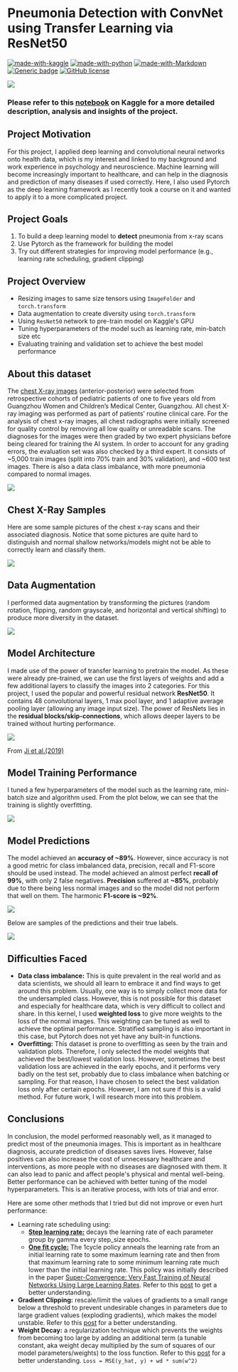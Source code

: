 # Pneumonia Detection with ConvNet using Transfer Learning via ResNet50 

[![made-with-kaggle](https://img.shields.io/badge/Made%20with-Kaggle-lightblue.svg)](https://www.kaggle.com/)
[![made-with-python](https://img.shields.io/badge/Made%20with-Python-blue.svg)](https://www.python.org/)
[![made-with-Markdown](https://img.shields.io/badge/Made%20with-Markdown-1f425f.svg)](http://commonmark.org)
[![Generic badge](https://img.shields.io/badge/STATUS-COMPLETED-<COLOR>.svg)](https://shields.io/)
[![GitHub license](https://img.shields.io/github/license/teyang-lau/Pneumonia_Detection.svg)](https://github.com/teyang-lau/Pneumonia_Detection/blob/master/LICENSE)



<img src = './Pictures/pneumonia.jpg'>

### **Please refer to this [notebook](https://www.kaggle.com/teyang/pneumonia-detection-resnets-pytorch?scriptVersionId=38723009) on Kaggle for a more detailed description, analysis and insights of the project.** 



## **Project Motivation** 

For this project, I applied deep learning and convolutional neural networks onto health data, which is my interest and linked to my background and work experience in psychology and neuroscience. Machine learning will become increasingly important to healthcare, and can help in the diagnosis and prediction of many diseases if used correctly. Here, I also used Pytorch as the deep learning framework as I recently took a course on it and wanted to apply it to a more complicated project.



## **Project Goals** 

1. To build a deep learning model to **detect** pneumonia from x-ray scans
2. Use Pytorch as the framework for building the model
3.  Try out different strategies for improving model performance (e.g., learning rate scheduling, gradient clipping)



## **Project Overview** 

* Resizing images to same size tensors using `ImageFolder` and `torch.transform`
* Data augmentation to create diversity using `torch.transform`
* Using `ResNet50` network to pre-train model on Kaggle's GPU
* Tuning hyperparameters of the model such as learning rate, min-batch size etc
* Evaluating training and validation set to achieve the best model performance



## **About this dataset** 

The [chest X-ray images](https://data.mendeley.com/datasets/rscbjbr9sj/2) (anterior-posterior) were selected from retrospective cohorts of pediatric patients of one to five years old from Guangzhou Women and Children’s Medical Center, Guangzhou. All chest X-ray imaging was performed as part of patients’ routine clinical care. For the analysis of chest x-ray images, all chest radiographs were initially screened for quality control by removing all low quality or unreadable scans. The diagnoses for the images were then graded by two expert physicians before being cleared for training the AI system. In order to account for any grading errors, the evaluation set was also checked by a third expert. It consists of ~5,000 train images (split into 70% train and 30% validation), and ~600 test images. There is also a data class imbalance, with more pneumonia compared to normal images.

<img src = './Pictures/data_inbalance.png'>



## Chest X-Ray Samples

Here are some sample pictures of the chest x-ray scans and their associated diagnosis. Notice that some pictures are quite hard to distinguish and normal shallow networks/models might not be able to correctly learn and classify them.

<img src = './Pictures/train_samples.png'>



## **Data Augmentation** 

I performed data augmentation by transforming the pictures (random rotation, flipping, random grayscale, and horizontal and vertical shifting) to produce more diversity in the dataset. 

<img src = './Pictures/train_grid.png'>



## **Model Architecture** 

I made use of the power of transfer learning to pretrain the model. As these were already pre-trained, we can use the first layers of weights and add a few additional layers to classify the images into 2 categories. For this project, I used the popular and powerful residual network **ResNet50**. It contains 48 convolutional layers, 1 max pool layer, and 1 adaptive average pooling layer (allowing any image input size). The power of ResNets lies in the **residual blocks/skip-connections**, which allows deeper layers to be trained without hurting performance.

<img src = './Pictures/resnet50_architecture.png'>

From [Ji et al.(2019)](https://www.researchgate.net/publication/331364877_Optimized_Deep_Convolutional_Neural_Networks_for_Identification_of_Macular_Diseases_from_Optical_Coherence_Tomography_Images)



## **Model Training Performance** 

I tuned a few hyperparameters of the model such as the learning rate, mini-batch size and algorithm used. From the plot below, we can see that the training is slightly overfitting.

<img src = './Pictures/train_val_plot.png'>



## **Model Predictions** 

The model achieved an **accuracy of ~89%**. However, since accuracy is not a good metric for class imbalanced data, precision, recall and F1-score should be used instead. The model achieved an almost perfect **recall of 99%**, with only 2 false negatives. **Precision** suffered at **~85%**, probably due to there being less normal images and so the model did not perform that well on them. The harmonic **F1-score is ~92%**. 

<img src = './Pictures/confusion_matrix.png'>



Below are samples of the predictions and their true labels. 



<img src = './Pictures/predictions_labels.png'>



## **Difficulties Faced** 

* **Data class imbalance:** This is quite prevalent in the real world and as data scientists, we should all learn to embrace it and find ways to get around this problem. Usually, one way is to simply collect more data for the undersampled class. However, this is not possible for this dataset and especially for healthcare data, which is very difficult to collect and share. In this kernel, I used **weighted loss** to give more weights to the loss of the normal images. This weighting can be tuned as well to achieve the optimal performance. Stratified sampling is also important in this case, but Pytorch does not yet have any built-in functions.
* **Overfitting:** This dataset is prone to overfitting as seen by the train and validation plots. Therefore, I only selected the model weights that achieved the best/lowest validation loss. However, sometimes the best validation loss are achieved in the early epochs, and it performs very badly on the test set, probably due to class imbalance when batching or sampling. For that reason, I have chosen to select the best validation loss only after certain epochs. However, I am not sure if this is a valid method. For future work, I will research more into this problem.



## **Conclusions** 

In conclusion, the model performed reasonably well, as it managed to predict most of the pneumonia images. This is important as in healthcare diagnosis, accurate prediction of diseases saves lives. However, false positives can also increase the cost of unnecessary healthcare and interventions, as more people with no diseases are diagnosed with them. It can also lead to panic and affect people's physical and mental well-being. Better performance can be achieved with better tuning of the model hyperparameters. This is an iterative process, with lots of trial and error.

Here are some other methods that I tried but did not improve or even hurt performance:

- Learning rate scheduling using:
  - [**Step learning rate:**](https://pytorch.org/docs/stable/_modules/torch/optim/lr_scheduler.html#StepLR) decays the learning rate of each parameter group by gamma every step_size epochs.
  - [**One fit cycle:**](https://pytorch.org/docs/stable/_modules/torch/optim/lr_scheduler.html#OneCycleLR) The 1cycle policy anneals the learning rate from an initial learning rate to some maximum learning rate and then from that maximum learning rate to some minimum learning rate much lower than the initial learning rate. This policy was initially described in the paper [Super-Convergence: Very Fast Training of Neural Networks Using Large Learning Rates](https://arxiv.org/abs/1708.07120). Refer to this [post](https://sgugger.github.io/the-1cycle-policy.html) to get a better understanding.
- **Gradient Clipping:** rescale/limit the values of gradients to a small range below a threshold to prevent undesirable changes in parameters due to large gradient values (exploding gradients), which makes the model unstable. Refer to this [post](https://towardsdatascience.com/what-is-gradient-clipping-b8e815cdfb48) for a better understanding.
- **Weight Decay:** a regularization technique which prevents the weights from becoming too large by adding an additional term (a tunable constant, aka weight decay multiplied by the sum of squares of our model parameters/weights) to the loss function. Refer to this [post](https://towardsdatascience.com/this-thing-called-weight-decay-a7cd4bcfccab) for a better understanding. `Loss = MSE(y_hat, y) + wd * sum(w^2)`

